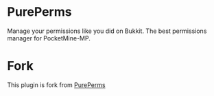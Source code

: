 # PurePerms
Manage your permissions like you did on Bukkit. The best permissions manager for PocketMine-MP. 

# Fork
This plugin is fork from [PurePerms](https://github.com/pm-pl/PurePerms)
